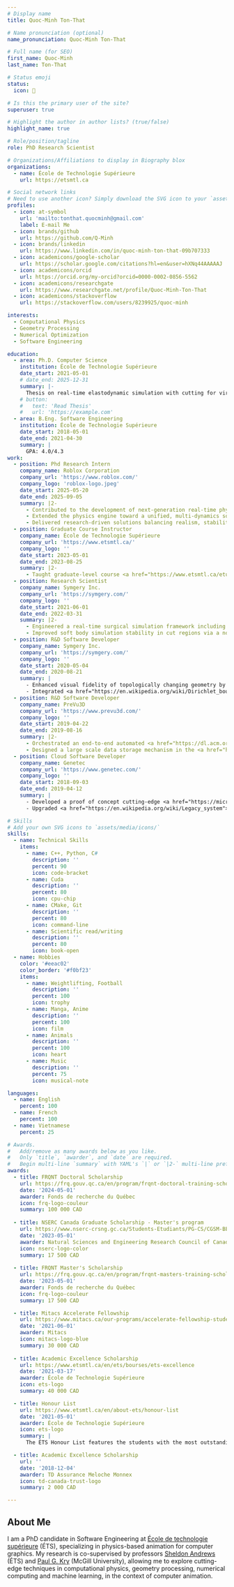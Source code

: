 ```yaml
---
# Display name
title: Quoc-Minh Ton-That

# Name pronunciation (optional)
name_pronunciation: Quoc-Minh Ton-That

# Full name (for SEO)
first_name: Quoc-Minh
last_name: Ton-That

# Status emoji
status:
  icon: 🍔

# Is this the primary user of the site?
superuser: true

# Highlight the author in author lists? (true/false)
highlight_name: true

# Role/position/tagline
role: PhD Research Scientist

# Organizations/Affiliations to display in Biography blox
organizations:
  - name: École de Technologie Supérieure
    url: https://etsmtl.ca

# Social network links
# Need to use another icon? Simply download the SVG icon to your `assets/media/icons/` folder.
profiles:
  - icon: at-symbol
    url: 'mailto:tonthat.quocminh@gmail.com'
    label: E-mail Me
  - icon: brands/github
    url: https://github.com/Q-Minh
  - icon: brands/linkedin
    url: https://www.linkedin.com/in/quoc-minh-ton-that-09b707333
  - icon: academicons/google-scholar
    url: https://scholar.google.com/citations?hl=en&user=hXNq44AAAAAJ
  - icon: academicons/orcid
    url: https://orcid.org/my-orcid?orcid=0000-0002-0856-5562
  - icon: academicons/researchgate
    url: https://www.researchgate.net/profile/Quoc-Minh-Ton-That
  - icon: academicons/stackoverflow
    url: https://stackoverflow.com/users/8239925/quoc-minh

interests:
  - Computational Physics
  - Geometry Processing
  - Numerical Optimization
  - Software Engineering

education:
  - area: Ph.D. Computer Science
    institution: École de Technologie Supérieure
    date_start: 2021-05-01
    # date_end: 2025-12-31
    summary: |-
      Thesis on real-time elastodynamic simulation with cutting for virtual surgery. Co-supervised by professors <a href="https://profs.etsmtl.ca/sandrews/">Sheldon Andrews</a> and <a href="https://www.cs.mcgill.ca/~kry/">Paul G. Kry</a>. 
    # button:
    #   text: 'Read Thesis'
    #   url: 'https://example.com'
  - area: B.Eng. Software Engineering
    institution: École de Technologie Supérieure
    date_start: 2018-05-01
    date_end: 2021-04-30
    summary: |
      GPA: 4.0/4.3
work:
  - position: Phd Research Intern
    company_name: Roblox Corporation
    company_url: 'https://www.roblox.com/'
    company_logo: 'roblox-logo.jpeg'
    date_start: 2025-05-20
    date_end: 2025-09-05
    summary: |2-
      - Contributed to the development of next-generation real-time physics technology for the <a href="https://create.roblox.com/docs/studio">Roblox Studio</a> game engine.
      - Extended the physics engine toward a unified, multi-dynamics solver design, improving flexibility for future simulation features.
      - Delivered research-driven solutions balancing realism, stability, and efficiency to meet the platform’s strict performance requirements.
  - position: Graduate Course Instructor
    company_name: École de Technologie Supérieure
    company_url: 'https://www.etsmtl.ca/'
    company_logo: ''
    date_start: 2023-05-01
    date_end: 2023-08-25
    summary: |2-
      - Taught graduate-level course <a href="https://www.etsmtl.ca/etudes/cours/mti855">MTI855</a> on game physics, covering core simulation methods and real-time applications.
  - position: Research Scientist
    company_name: Symgery Inc.
    company_url: 'https://symgery.com/'
    company_logo: ''
    date_start: 2021-06-01
    date_end: 2022-03-31
    summary: |2-
      - Engineered a real-time surgical simulation framework including cutting in <a href="https://www.unrealengine.com/">Unreal Engine</a>.
      - Improved soft body simulation stability in cut regions via a novel hybrid <a href="https://en.wikipedia.org/wiki/Finite_element_method">FEM</a>-<a href="https://en.wikipedia.org/wiki/Smoothed-particle_hydrodynamics">SPH</a> coupling method.
  - position: R&D Software Developer
    company_name: Symgery Inc.
    company_url: 'https://symgery.com/'
    company_logo: ''
    date_start: 2020-05-04
    date_end: 2020-08-21
    summary: |
      - Enhanced visual fidelity of topologically changing geometry by extending a real-time <a href="https://en.wikipedia.org/wiki/Graphics_processing_unit">GPU</a> accelerated <a href="https://www.sciencedirect.com/topics/engineering/isosurface-extraction">isosurface extraction</a> algorithm.
      - Integrated <a href="https://en.wikipedia.org/wiki/Dirichlet_boundary_condition">essential boundary conditions</a> for <a href="https://www.mathworks.com/discovery/reduced-order-modeling.html">reduced order FEM models</a> in <a href="https://www.unrealengine.com/">Unreal Engine</a>.
  - position: R&D Software Developer
    company_name: PreVu3D
    company_url: 'https://www.prevu3d.com/'
    company_logo: ''
    date_start: 2019-04-22
    date_end: 2019-08-16
    summary: |2-
      - Orchestrated an end-to-end automated <a href="https://dl.acm.org/doi/10.1145/142920.134011">surface reconstruction</a> pipeline to transform massive <a href="https://en.wikipedia.org/wiki/Lidar">laser scanned</a> <a href="https://www.autodesk.com/ca-en/solutions/point-clouds">point clouds</a> to full-fledged refined 3D <a href="https://en.wikipedia.org/wiki/Polygon_mesh">polygon meshes</a> without manual intervention.
      - Designed a large scale data storage mechanism in the <a href="https://en.wikipedia.org/wiki/Cloud_computing">cloud</a> for efficient <a href="https://en.wikipedia.org/wiki/External_memory_algorithm">out-of-core</a> point cloud streaming.
  - position: Cloud Software Developer
    company_name: Genetec
    company_url: 'https://www.genetec.com/'
    company_logo: ''
    date_start: 2018-09-03
    date_end: 2019-04-12
    summary: |
      - Developed a proof of concept cutting-edge <a href="https://microservices.io/">microservices</a> system for the <a href="https://en.wikipedia.org/wiki/System_migration">migration</a> of <a href="https://en.wikipedia.org/wiki/Legacy_system">legacy</a> <a href="https://en.wikipedia.org/wiki/Cloud_computing">cloud</a> software components.
      - Upgraded <a href="https://en.wikipedia.org/wiki/Legacy_system">legacy</a> <a href="https://en.wikipedia.org/wiki/Cloud_computing">cloud</a> system monitoring tools, reducing on-call alerts by 20&#160;%.

# Skills
# Add your own SVG icons to `assets/media/icons/`
skills:
  - name: Technical Skills
    items:
      - name: C++, Python, C#
        description: ''
        percent: 90
        icon: code-bracket
      - name: Cuda
        description: ''
        percent: 80
        icon: cpu-chip
      - name: CMake, Git
        description: ''
        percent: 80
        icon: command-line
      - name: Scientific read/writing
        description: ''
        percent: 80
        icon: book-open
  - name: Hobbies
    color: '#eeac02'
    color_border: '#f0bf23'
    items:
      - name: Weightlifting, Football
        description: ''
        percent: 100
        icon: trophy
      - name: Manga, Anime
        description: ''
        percent: 100
        icon: film
      - name: Animals
        description: ''
        percent: 100
        icon: heart
      - name: Music
        description: ''
        percent: 75
        icon: musical-note

languages:
  - name: English
    percent: 100
  - name: French
    percent: 100
  - name: Vietnamese
    percent: 25

# Awards.
#   Add/remove as many awards below as you like.
#   Only `title`, `awarder`, and `date` are required.
#   Begin multi-line `summary` with YAML's `|` or `|2-` multi-line prefix and indent 2 spaces below.
awards:
  - title: FRQNT Doctoral Scholarship
    url: https://frq.gouv.qc.ca/en/program/frqnt-doctoral-training-scholarships/
    date: '2024-05-01'
    awarder: Fonds de recherche du Québec
    icon: frq-logo-couleur
    summary: 100 000 CAD
      
  - title: NSERC Canada Graduate Scholarship - Master's program
    url: https://www.nserc-crsng.gc.ca/Students-Etudiants/PG-CS/CGSM-BESCM_eng.asp
    date: '2023-05-01'
    awarder: Natural Sciences and Engineering Research Council of Canada
    icon: nserc-logo-color
    summary: 17 500 CAD
      
  - title: FRQNT Master's Scholarship
    url: https://frq.gouv.qc.ca/en/program/frqnt-masters-training-scholarships/
    date: '2023-05-01'
    awarder: Fonds de recherche du Québec
    icon: frq-logo-couleur
    summary: 17 500 CAD

  - title: Mitacs Accelerate Fellowship
    url: https://www.mitacs.ca/our-programs/accelerate-fellowship-students-postdocs/
    date: '2021-06-01'
    awarder: Mitacs
    icon: mitacs-logo-blue
    summary: 30 000 CAD
      
  - title: Academic Excellence Scholarship
    url: https://www.etsmtl.ca/en/ets/bourses/ets-excellence
    date: '2021-03-17'
    awarder: École de Technologie Supérieure
    icon: ets-logo
    summary: 40 000 CAD

  - title: Honour List
    url: https://www.etsmtl.ca/en/about-ets/honour-list
    date: '2021-05-01'
    awarder: École de Technologie Supérieure
    icon: ets-logo
    summary: |
      The ÉTS Honour List features the students with the most outstanding academic results at the undergraduate, master’s and PhD levels.

  - title: Academic Excellence Scholarship
    url: ''
    date: '2018-12-04'
    awarder: TD Assurance Meloche Monnex
    icon: td-canada-trust-logo
    summary: 2 000 CAD

---
```


## About Me

I am a PhD candidate in Software Engineering at [École de technologie supérieure](https://www.etsmtl.ca/) (ÉTS), specializing in physics-based animation for computer graphics. My research is co-supervised by professors [Sheldon Andrews](https://profs.etsmtl.ca/sandrews/) (ÉTS) and [Paul G. Kry](https://www.cs.mcgill.ca/~kry/) (McGill University), allowing me to explore cutting-edge techniques in computational physics, geometry processing, numerical computing and machine learning, in the context of computer animation.
